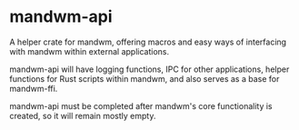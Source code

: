 # mandwm-api
A helper crate for mandwm, offering macros and easy ways of interfacing with mandwm within external applications.

mandwm-api will have logging functions, IPC for other applications, helper functions for Rust scripts within mandwm, and also serves as a base for mandwm-ffi.

mandwm-api must be completed after mandwm's core functionality is created, so it will remain mostly empty.
